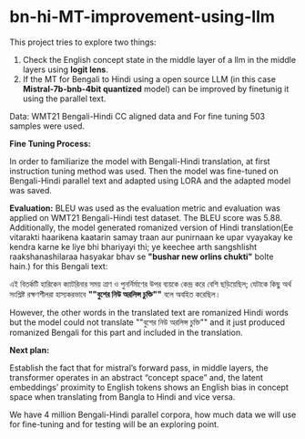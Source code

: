 # bn-hi-MT-improvement-using-llm
This project tries to explore two things:
1. Check the English concept state in the middle layer of a llm in the middle layers using **logit lens**.
2. If the MT for Bengali to Hindi using a open source LLM (in this case **Mistral-7b-bnb-4bit quantized** model) can be improved by finetunig it using the parallel text.

Data:
WMT21 Bengali-Hindi CC aligned data and For fine tuning 503 samples were used.

**Fine Tuning Process:**

In order to familiarize the model with Bengali-Hindi translation, at first instruction tuning method was used. Then the model was fine-tuned on Bengali-Hindi parallel text and adapted using LORA and the adapted model was saved.

**Evaluation:**
BLEU was used as the evaluation metric and evaluation was applied on WMT21 Bengali-Hindi test dataset. The BLEU score was 5.88. Additionally, the model generated romanized version of Hindi translation(Ee vitarakti haarikena kaatarin samay traan aur punirnaan ke upar vyayakay ke kendra karne ke liye bhi bhariyayi thi; ye keechee arth sangshlisht raakshanashilaraa hasyakar bhav se **"bushar new orlins chukti"** bolte hain.) for this Bengali text: 

এই বিতর্কটি হারিকেন ক্যাটরিনার সময় ত্রাণ ও পুনর্নির্মাণের উপর ব্যয়কে কেন্দ্র করে বেশি ছড়িয়েছিল; যেটাকে কিছু অর্থ সংশ্লিষ্ট রক্ষণশীলরা হাস্যকরভাবে **""বুশের নিউ অরলিন্স চুক্তি""** বলে অবহিত করেছিল। 

However, the other words in the translated text are romanized Hindi words but the model could not translate ""বুশের নিউ অরলিন্স চুক্তি"" and it just produced romanized Bengali for this part and included in the translation.

**Next plan:**

Establish the fact that for mistral’s forward pass, in middle layers, the transformer operates in an abstract “concept space” and, the latent embeddings’ proximity to English tokens shows an English bias in concept space when translating from Bangla to Hindi and vice versa.

We have 4 million Bengali-Hindi parallel corpora, how much data we will use for fine-tuning and for testing will be an exploring point.


